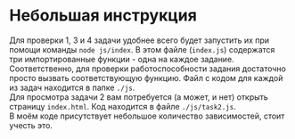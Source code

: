 # Небольшая инструкция

Для проверки 1, 3 и 4 задачи удобнее всего будет запустить их при помощи команды `node js/index`.
В этом файле (`index.js`) содержатся три импортированные функции - одна на каждое задание.
Соответственно, для проверки работоспособности задания достаточно
просто вызвать соответствующую функцию. Файл с кодом для каждой из
задач находится в папке `./js`.  
Для просмотра задачи 2 вам потребуется (а может, и нет) открыть страницу `index.html`.
Код находится в файле `./js/task2.js`.  
В моём коде присутствует небольшое количество зависимостей, стоит учесть это.